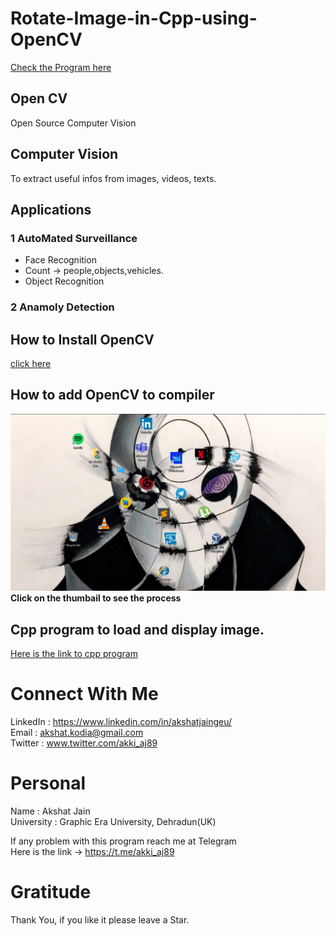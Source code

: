 # Rotate-Image-in-Cpp-using-OpenCV
[Check the Program here](https://github.com/akshatprogrammer/Rotate-Image-in-Cpp-using-OpenCV/tree/main/ImageRotate)
## Open CV
Open Source Computer Vision
## Computer Vision
To extract useful infos from images, videos, texts.
## Applications
### 1 AutoMated Surveillance 
* Face Recognition 
* Count -> people,objects,vehicles.
* Object Recognition 
### 2 Anamoly Detection 

## How to Install OpenCV
[click here](https://sourceforge.net/projects/opencvlibrary/)
## How to add OpenCV to compiler
[![Watch the video](https://github.com/akshatprogrammer/Rotate-Image-in-Cpp-using-OpenCV/blob/main/Videos/Screenshot%2012_20_2020%205_06_00%20PM.png)](https://drive.google.com/file/d/1DQsIMJSTplvzKMsrjqdw8iFZytHIbi2e/view?usp=sharing)
</br> **Click on the thumbail to see the process**

## Cpp program to load and display image.
[Here is the link to cpp program](https://github.com/akshatprogrammer/Rotate-Image-in-Cpp-using-OpenCV/blob/main/loadAndDisplay.cpp)

# Connect With Me
LinkedIn : https://www.linkedin.com/in/akshatjaingeu/<br/>
Email : akshat.kodia@gmail.com<br/>
Twitter : www.twitter.com/akki_aj89<br/>

# Personal
Name : Akshat Jain<br/>
University : Graphic Era University, Dehradun(UK)

If any problem with this program reach me at Telegram<br/>
Here is the link -> https://t.me/akki_aj89

# Gratitude
Thank You, if you like it please leave a Star.
